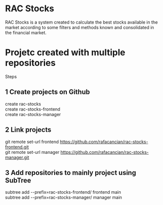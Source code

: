 # RAC Stocks

RAC Stocks is a system created to calculate the best stocks available in the market according to some filters and methods known and consolidated in the financial market.

# Projetc created with multiple repositories

Steps

## 1 Create projects on Github <br />
create rac-stocks <br />
create rac-stocks-frontend <br />
create rac-stocks-manager <br />

## 2 Link projects
git remote set-url frontend https://github.com/rafacancian/rac-stocks-frontend.git <br />
git remote set-url manager https://github.com/rafacancian/rac-stocks-manager.git <br />

## 3 Add repositories to mainly project using SubTree 
subtree add --prefix=rac-stocks-frontend/ frontend main <br />
subtree add --prefix=rac-stocks-manager/ manager main <br />
